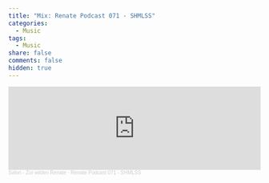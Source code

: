 ```yaml
---
title: "Mix: Renate Podcast 071 - SHMLSS"
categories:
  - Music
tags:
  - Music
share: false
comments: false
hidden: true
---
```


<iframe width="100%" height="166" scrolling="no" frameborder="no" allow="autoplay" src="https://w.soundcloud.com/player/?url=https%3A//api.soundcloud.com/tracks/845212690&color=%23ff5500&auto_play=false&hide_related=false&show_comments=true&show_user=true&show_reposts=false&show_teaser=true"></iframe><div style="font-size: 10px; color: #cccccc;line-break: anywhere;word-break: normal;overflow: hidden;white-space: nowrap;text-overflow: ellipsis; font-family: Interstate,Lucida Grande,Lucida Sans Unicode,Lucida Sans,Garuda,Verdana,Tahoma,sans-serif;font-weight: 100;"><a href="https://soundcloud.com/wilderenate" title="Salon - Zur wilden Renate" target="_blank" style="color: #cccccc; text-decoration: none;">Salon - Zur wilden Renate</a> · <a href="https://soundcloud.com/wilderenate/renate-podcast-071-shmlss" title="Renate Podcast 071 - SHMLSS" target="_blank" style="color: #cccccc; text-decoration: none;">Renate Podcast 071 - SHMLSS</a></div>